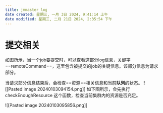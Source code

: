 ```yaml
---
title: jmmaster log
date created: 星期三, 一月 3日 2024, 9:41:14 上午
date modified: 星期三, 二月 21日 2024, 2:35:54 下午
---
```


# 提交相关
如图所示，当一个job要提交时，可以查看这部分log信息，关键字 ==remoteCommand==，这里包含被提交的job的关键信息。该部分信息为请求部分。

当请求部分信息结束后，会检查==资源==相关信息和当前**队列**的状态。
![[Pasted image 20240103094154.png]]
如下图所示，会先执行checkEnoughResource 这个函数，检查当前集群内的资源是否充足。

![[Pasted image 20240103095856.png]]